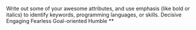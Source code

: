 Write out some of your awesome attributes, and use emphasis (like bold or italics) to identify keywords, programming languages, or skills. 
Decisive
Engaging 
Fearless 
Goal-oriented
Humble
**
